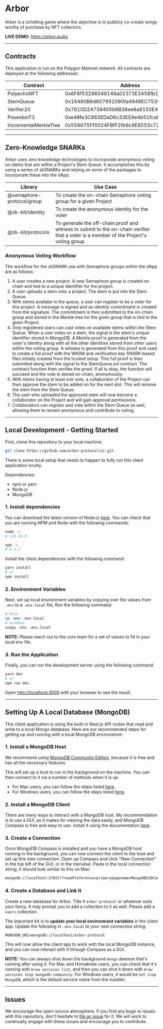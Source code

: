 # Arbor

Arbor is a schelling game where the objective is to publicly co-create songs worthy of purchase by NFT collectors.

**LIVE DEMO**: <https://arbor.audio>

---

## Contracts

This application is run on the Polygon Mainnet network.  All contracts are deployed at the following addresses:

| Contract      | Address |
| ----------- | ----------- |
| PolyechoNFT | 0x6F6f53296049149a02373E3458fb105171481268 |
| StemQueue | 0x16480B6d607952090fa4948EC75395659cC7D32A |
| Verifier20 | 0x7810D24738405b6B38ee8a6150E438Bc57595029 |
| PoseidonT3 | 0xe48fe3C863EDaD6c33EE9e4b51fcaFf5d48Ca9D3 |
| IncrementalMerkleTree | 0x559975Ff0024FBfF2fb9c9E8553c7263F691515d |

---

## Zero-Knowledge SNARKs

Arbor uses zero knowledge technologies to incorporate anonymous voting on stems that are within a Project's Stem Queue.  It accomplishes this by using a series of zkSNARKs and relying on some of the packages to incorporate these into the dApp.

| Library      | Use Case |
| ----------- | ----------- |
| @semaphore-protocol/group | To create the on-chain Semaphore voting group for a given Project |
| @zk-kit/identity | To create the anonymous identity for the voter |
| @zk-kit/protocols | To generate the off-chain proof and witness to submit to the on-chain verifier that a voter is a member of the Project's voting group |

### Anonymous Voting Workflow

The workflow for the zkSNARK use with Semaphore groups within the dApp are as follows:

1. A user creates a new project.  A new Semaphore group is created on chain and tied to a unique identifier for the project.
2. A user uploads a stem onto a project.  The stem is put into the Stem Queue.
3. With stems availabe in the queue, a user can register to be a voter for this project.  A message is signed and an identity commitment is created from the signature.  The commitment is then submitted to the on-chain group and stored in the Merkle tree for the given group that is tied to the given Project.
4. Only registered users can cast votes on available stems within the Stem Queue.  When a user votes on a stem, the signal is the stem's unique identifier stored in MongoDB.  A Merkle proof is generated from the voter's identity along with all the other identities stored from other users within the voting group. A witness is generated from this proof and used to create a full proof with the WASM and verification key SNARK-based files initially created from the trusted setup. This full proof is then submitted along with the signal to the StemQueue.sol contract.  The contract function then verifies the proof.  If all is okay, the function will succeed and the vote is stored on-chain, anonymously.
5. With stems having at least one vote, a collaborator of the Project can then approve the stem to be added on for the next slot.  This will remove the stem from the Stem Queue.
6. The user who uploaded the approved stem will now become a collaborator on the Project and will gain approval permissions.
7. Collaborators can register and vote within the Stem Queue as well, allowing them to remain anonymous and contribute to voting.

---

## Local Development - Getting Started

First, clone this repository to your local machine:

```bash
git clone https://github.com/arbor-protocol/ui.git
```

There is some local setup that needs to happen to fully run this client application locally.

Dependencies:

- npm or yarn
- Node.js
- MongoDB

### 1. Install dependencies

You can download the latest version of Node.js [here](https://nodejs.org/en/download/).  You can check that you are running NPM and Node with the following commands:

```bash
node -v
# v16.14.0

npm -v
# 8.3.1
```

Install the client dependencies with the following command:

```bash
yarn install
# or
npm install
```

### 2. Environment Variables

Next, set up local environment variables by copying over the values from `.env` to a `.env.local` file. Run the following command:

```bash
# Unix
cp .env .env.local
# windows
xcopy .env .env.local
```

**NOTE:** Please reach out to the core team for a set of values to fill in your local env file.

### 3. Run the Application

Finally, you can run the development server using the following command:

```bash
yarn dev
# or
npm run dev
```

Open [http://localhost:3000](http://localhost:3000) with your browser to see the result.

---

## Setting Up A Local Database (MongoDB)

This client application is using the built-in Next.js API routes that read and write to a local Mongo database. Here are our recommended steps for getting up and running with a local MongoDB environemnt:

### 1. Install a MongoDB Host

We recommend using [MongoDB Community Edition](https://docs.mongodb.com/manual/administration/install-community/), because it is free and has all the necessary features.

This will set up a host to run in the background on the machine. You can then connect to it via a number of methods when it is up.

- For Mac users, you can follow the steps listed [here](https://medium.com/macoclock/setup-mongodb-on-macos-94e0c687c649).
- For Windows users, you can follow the steps listed [here](https://medium.com/stackfame/run-mongodb-as-a-service-in-windows-b0acd3a4b712).

### 2. Install a MongoDB Client

There are many ways to interact with a MongoDB host. My recommendation is to use a GUI, as it makes for viewing the data easily, and MongoDB Compass is free and easy to use. Install it using the documentation [here](https://docs.mongodb.com/compass/current/install/).

### 3. Create a Connection

Once MongoDB Compass is installed and you have a MongoDB host running in the background, you can now connect the client to the host and set up this new connection. Open up Compass and click "New Connection" in the top left of the GUI, or in the menubar. Paste in the local connection string; it should look similar to this on Mac:

```txt
mongodb://localhost:27017/?readPreference=primary&appname=MongoDB%20Compass&ssl=false
```

### 4. Create a Database and Link It

Create a new database for Arbor. Title it `arbor-protocol` or whatever suits your fancy. It may prompt you to add a collection to it as well.  Please add a `users` collection.

The important bit is to **update your local environment variables** in the client app. Update the following in `.env.local` to your new connection string:

```txt
MONGODB_URI=mongodb://localhost/arbor-protocol
```

This will now allow the client app to work with the local MongoDB instance, and you can now interact with it through Compass as a GUI.

**NOTE:** You can always shut down the background `mongo` daemon that's running after using it. For Mac and Homebrew users, you can check that it's running with `brew services list`, and then you can shut it down with `brew services stop mongodb-community`. For Windows users, it would be `net stop MongoDB`, which is the default service name from the installer.

---

## Issues

We encourage the open-source atmosphere. If you find any bugs or issues with this repository, don't hesitate to [file an issue](https://github.com/arbor-protocol/ui/issues/new) for it. We will work to continually engage with these issues and encourage you to contribute.
